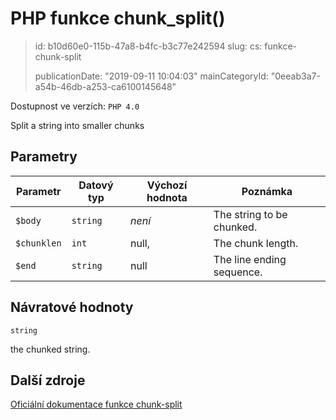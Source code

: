 PHP funkce chunk_split()
========================

> id: b10d60e0-115b-47a8-b4fc-b3c77e242594
> slug:
> 	cs: funkce-chunk-split
>
> publicationDate: "2019-09-11 10:04:03"
> mainCategoryId: "0eeab3a7-a54b-46db-a253-ca6100145648"

Dostupnost ve verzích: `PHP 4.0`

Split a string into smaller chunks


Parametry
--------------

| Parametr | Datový typ | Výchozí hodnota | Poznámka |
|-----|-----|-----|-----|
| `$body` | `string` | *není* | The string to be chunked. |
| `$chunklen` | `int` | null, | The chunk length. |
| `$end` | `string` | null | The line ending sequence. |


Návratové hodnoty
----------------

`string`

the chunked string.

Další zdroje
------------

[Oficiální dokumentace funkce chunk-split](https://www.php.net/manual/en/function.chunk-split.php)
